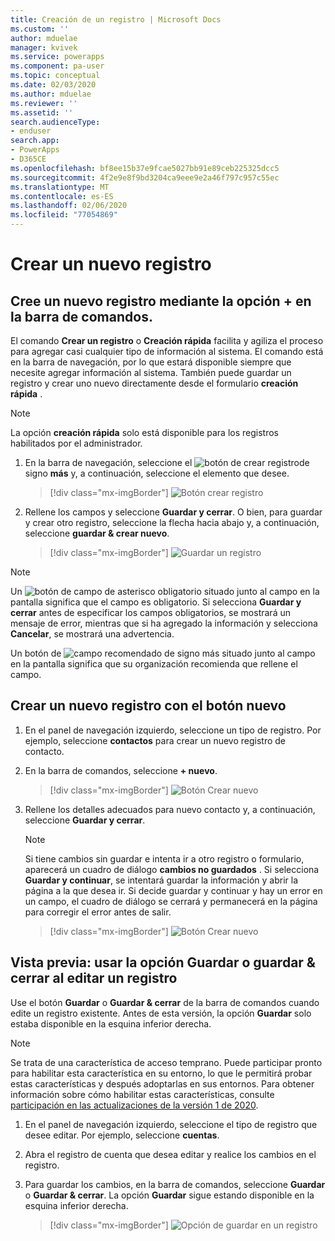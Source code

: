 ```yaml
---
title: Creación de un registro | Microsoft Docs
ms.custom: ''
author: mduelae
manager: kvivek
ms.service: powerapps
ms.component: pa-user
ms.topic: conceptual
ms.date: 02/03/2020
ms.author: mduelae
ms.reviewer: ''
ms.assetid: ''
search.audienceType:
- enduser
search.app:
- PowerApps
- D365CE
ms.openlocfilehash: bf8ee15b37e9fcae5027bb91e89ceb225325dcc5
ms.sourcegitcommit: 4f2e9e8f9bd3204ca9eee9e2a46f797c957c55ec
ms.translationtype: MT
ms.contentlocale: es-ES
ms.lasthandoff: 02/06/2020
ms.locfileid: "77054869"
---
```

# <a name="create-a-new-record"></a>Crear un nuevo registro

## <a name="create-a-new-record-using-the--option-on-the-command-bar"></a>Cree un nuevo registro mediante la opción + en la barra de comandos.

El comando **Crear un registro** o **Creación rápida** facilita y agiliza el proceso para agregar casi cualquier tipo de información al sistema. El comando está en la barra de navegación, por lo que estará disponible siempre que necesite agregar información al sistema. También puede guardar un registro y crear uno nuevo directamente desde el formulario **creación rápida** .

> [!NOTE]
> La opción **creación rápida** solo está disponible para los registros habilitados por el administrador.
    
1. En la barra de navegación, seleccione el ![botón de crear registro](media/create-record-button.png "Botón crear registro")de signo **más** y, a continuación, seleccione el elemento que desee.  

    > [!div class="mx-imgBorder"] 
    > ![Botón crear registro](media/newrecord1.png "Botón crear registro")
  
2.  Rellene los campos y seleccione **Guardar y cerrar**. O bien, para guardar y crear otro registro, seleccione la flecha hacia abajo y, a continuación, seleccione **guardar & crear nuevo**.

     > [!div class="mx-imgBorder"] 
     > ![Guardar un registro](media/quick_create.png "Guardar un registro")
  
> [!NOTE]
> Un ![botón de campo](media/required-field-button.png "Botón de campo obligatorio") de asterisco obligatorio situado junto al campo en la pantalla significa que el campo es obligatorio. Si selecciona **Guardar y cerrar** antes de especificar los campos obligatorios, se mostrará un mensaje de error, mientras que si ha agregado la información y selecciona **Cancelar**, se mostrará una advertencia.
>   
> Un botón de ![campo recomendado](media/recommended-field-button.png "Botón de campo recomendado") de signo más situado junto al campo en la pantalla significa que su organización recomienda que rellene el campo.  


## <a name="create-a-new-record-using-the-new-button"></a>Crear un nuevo registro con el botón nuevo 

1. En el panel de navegación izquierdo, seleccione un tipo de registro. Por ejemplo, seleccione **contactos** para crear un nuevo registro de contacto.
2. En la barra de comandos, seleccione **+ nuevo**.

    > [!div class="mx-imgBorder"] 
    > ![Botón Crear nuevo](media/newrecord2.png "Botón Crear nuevo")
  
3. Rellene los detalles adecuados para nuevo contacto y, a continuación, seleccione **Guardar y cerrar**.

    > [!NOTE]
    > Si tiene cambios sin guardar e intenta ir a otro registro o formulario, aparecerá un cuadro de diálogo **cambios no guardados** . Si selecciona **Guardar y continuar**, se intentará guardar la información y abrir la página a la que desea ir. Si decide guardar y continuar y hay un error en un campo, el cuadro de diálogo se cerrará y permanecerá en la página para corregir el error antes de salir.

    > [!div class="mx-imgBorder"] 
    > ![Botón Crear nuevo](media/newrecord3.png "Botón Crear nuevo")

 
 ## <a name="preview-use-the-save-or-save--close-option-when-editing-a-record"></a>Vista previa: usar la opción Guardar o guardar & cerrar al editar un registro 
 
Use el botón **Guardar** o **Guardar & cerrar** de la barra de comandos cuando edite un registro existente. Antes de esta versión, la opción **Guardar** solo estaba disponible en la esquina inferior derecha.

> [!NOTE]
> Se trata de una característica de acceso temprano. Puede participar pronto para habilitar esta característica en su entorno, lo que le permitirá probar estas características y después adoptarlas en sus entornos. Para obtener información sobre cómo habilitar estas características, consulte [participación en las actualizaciones de la versión 1 de 2020](https://docs.microsoft.com/power-platform/admin/opt-in-early-access-updates).


1. En el panel de navegación izquierdo, seleccione el tipo de registro que desee editar. Por ejemplo, seleccione **cuentas**.
2. Abra el registro de cuenta que desea editar y realice los cambios en el registro.
3. Para guardar los cambios, en la barra de comandos, seleccione **Guardar** o **Guardar & cerrar**. La opción **Guardar** sigue estando disponible en la esquina inferior derecha.

    > [!div class="mx-imgBorder"] 
    > ![Opción de guardar en un registro](media/saveoptionalwaysvisible.png "Opción de guardar en un registro")


